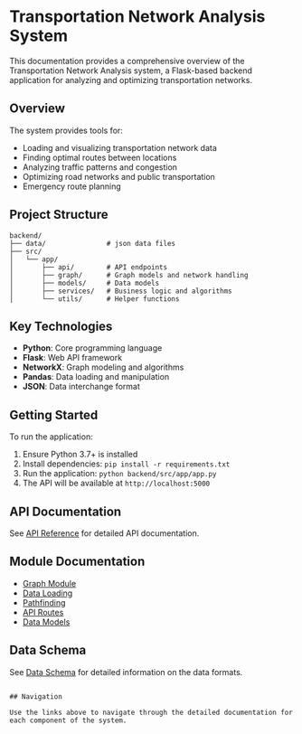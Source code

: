 # Transportation Network Analysis System

This documentation provides a comprehensive overview of the Transportation Network Analysis system, a Flask-based backend application for analyzing and optimizing transportation networks.

## Overview

The system provides tools for:
- Loading and visualizing transportation network data
- Finding optimal routes between locations
- Analyzing traffic patterns and congestion
- Optimizing road networks and public transportation
- Emergency route planning

## Project Structure

```
backend/
├── data/               # json data files
├── src/
│   └── app/
│       ├── api/        # API endpoints
│       ├── graph/      # Graph models and network handling
│       ├── models/     # Data models
│       ├── services/   # Business logic and algorithms
│       └── utils/      # Helper functions
```

## Key Technologies

- **Python**: Core programming language
- **Flask**: Web API framework
- **NetworkX**: Graph modeling and algorithms
- **Pandas**: Data loading and manipulation
- **JSON**: Data interchange format

## Getting Started

To run the application:

1. Ensure Python 3.7+ is installed
2. Install dependencies: `pip install -r requirements.txt`
3. Run the application: `python backend/src/app/app.py`
4. The API will be available at `http://localhost:5000`

## API Documentation

See [API Reference](api-reference.md) for detailed API documentation.

## Module Documentation

- [Graph Module](modules/graph.md)
- [Data Loading](modules/data-loading.md)
- [Pathfinding](modules/pathfinding.md)
- [API Routes](modules/api-routes.md)
- [Data Models](modules/data-models.md)

## Data Schema

See [Data Schema](../backend/src/app/DataSchema.md) for detailed information on the data formats.
```

## Navigation

Use the links above to navigate through the detailed documentation for each component of the system.
